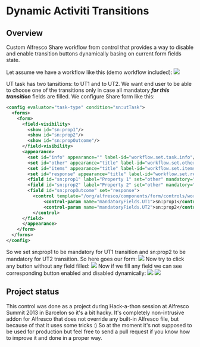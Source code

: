 Dynamic Activiti Transitions
============================

Overview
----------------------------

Custom Alfresco Share workflow from control that provides a way to disable and enable transition buttons dynamically
basing on current form fields state.

Let assume we have a workflow like this (demo workflow included):
![](https://raw.github.com/fufler/dynamic-activiti-transitions/screenshots/workflow.png)

UT task has two tansitions: to UT1 and to UT2. We want end user to be able to choose one of the transitions only in
case all mandatory ***for this transition*** fields are filled. We configure Share form like this:
```xml
<config evaluator="task-type" condition="sn:utTask">
  <forms>
    <form>
      <field-visibility>
        <show id="sn:prop1"/>
        <show id="sn:prop2"/>
        <show id="sn:propOutcome"/>
      </field-visibility>
      <appearance>
        <set id="info" appearance="" label-id="workflow.set.task.info"/>
        <set id="other" appearance="title" label-id="workflow.set.other"/>
        <set id="items" appearance="title" label-id="workflow.set.items"/>
        <set id="response" appearance="title" label-id="workflow.set.response"/>
        <field id="sn:prop1" label="Property 1" set="other" mandatory="true"/>
        <field id="sn:prop2" label="Property 2" set="other" mandatory="true"/>
        <field id="sn:propOutcome" set="response">
          <control template="/org/alfresco/components/form/controls/workflow/dynamic-activiti-transitions.ftl">
              <control-param name="mandatoryFields.UT1">sn:prop1</control-param>
              <control-param name="mandatoryFields.UT2">sn:prop2</control-param>
          </control>
      </field>
      </appearance>
    </form>
  </forms>
</config>
```
So we set sn:prop1 to be mandatory for UT1 transition and sn:prop2 to be mandatory for UT2 transition. So here goes
our form:
![](https://raw.github.com/fufler/dynamic-activiti-transitions/screenshots/form.png)
Now try to click any button without any field filled:
![](https://raw.github.com/fufler/dynamic-activiti-transitions/screenshots/form_all_fields_invalid.png)
Now if we fill any field we can see corresponding button enabled and disabled dynamically:
![](https://raw.github.com/fufler/dynamic-activiti-transitions/screenshots/form_first_button_enabled.png)
![](https://raw.github.com/fufler/dynamic-activiti-transitions/screenshots/form_second_button_enabled.png)

Project status
----------------------------
This control was done as a project during Hack-a-thon session at Alfresco Summit 2013 in Barcelon so it's a bit hacky. 
It's completely non-intrusive addon for Alfresco that does not override any built-in Alfresco file, but because of that
it uses some tricks :) So at the moment it's not supposed to be used for production but feel free to send a pull request
if you know how to improve it and done in a proper way.
